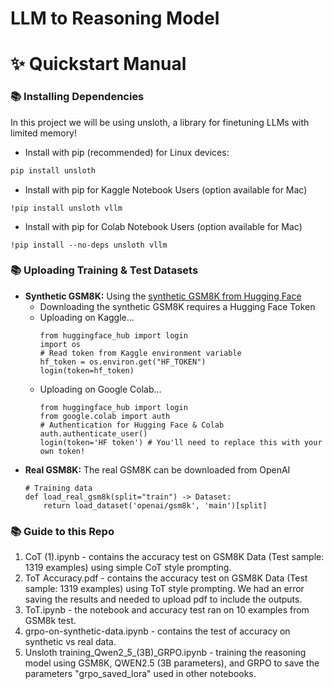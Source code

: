 # LLM to Reasoning Model 

# ✨ Quickstart Manual
### 📚 Installing Dependencies 
In this project we will be using unsloth, a library for finetuning LLMs with limited memory! 
- Install with pip (recommended) for Linux devices:
```bash
pip install unsloth
```
- Install with pip for Kaggle Notebook Users (option available for Mac)
```
!pip install unsloth vllm
```
- Install with pip for Colab Notebook Users (option available for Mac)
```
!pip install --no-deps unsloth vllm
```
### 📚 Uploading Training & Test Datasets
- **Synthetic GSM8K:** Using the [synthetic GSM8K from Hugging Face]([url](https://huggingface.co/datasets/gretelai/gsm8k-synthetic-diverse-8b))
  - Downloading the synthetic GSM8K requires a Hugging Face Token
  - Uploading on Kaggle...
    ```
    from huggingface_hub import login
    import os
    # Read token from Kaggle environment variable
    hf_token = os.environ.get("HF_TOKEN")
    login(token=hf_token)
    ```
  - Uploading on Google Colab...
    ```
    from huggingface_hub import login
    from google.colab import auth
    # Authentication for Hugging Face & Colab
    auth.authenticate_user()
    login(token='HF token') # You'll need to replace this with your own token!
    ```
- **Real GSM8K:** The real GSM8K can be downloaded from OpenAI
  ```
  # Training data 
  def load_real_gsm8k(split="train") -> Dataset:
      return load_dataset('openai/gsm8k', 'main')[split]
  ```
### 📚 Guide to this Repo
1. CoT (1).ipynb - contains the accuracy test on GSM8K Data (Test sample: 1319 examples) using simple CoT style prompting.
2. ToT Accuracy.pdf - contains the accuracy test on GSM8K Data (Test sample: 1319 examples) using ToT style prompting. We had an error saving the results and needed to upload pdf to include the outputs.
3. ToT.ipynb - the notebook and accuracy test ran on 10 examples from GSM8k test.
4. grpo-on-synthetic-data.ipynb - contains the test of accuracy on synthetic vs real data.
5. Unsloth training_Qwen2_5_(3B)_GRPO.ipynb - training the reasoning model using GSM8K, QWEN2.5 (3B parameters), and GRPO to save the parameters "grpo_saved_lora" used in other notebooks.
